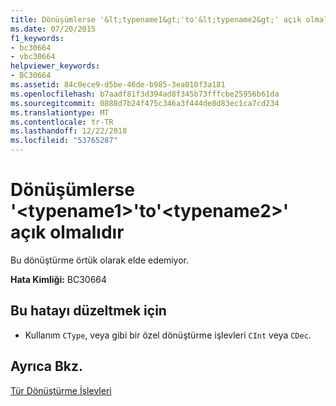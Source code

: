 ```yaml
---
title: Dönüşümlerse '&lt;typename1&gt;'to'&lt;typename2&gt;' açık olmalıdır
ms.date: 07/20/2015
f1_keywords:
- bc30664
- vbc30664
helpviewer_keywords:
- BC30664
ms.assetid: 84c0ece9-d5be-46de-b985-3ea010f3a181
ms.openlocfilehash: b7aadf81f3d394ad8f345b73fffcbe25956b61da
ms.sourcegitcommit: 0888d7b24f475c346a3f444de8d83ec1ca7cd234
ms.translationtype: MT
ms.contentlocale: tr-TR
ms.lasthandoff: 12/22/2018
ms.locfileid: "53765287"
---
```

# <a name="conversions-from-lttypename1gt-to-lttypename2gt-must-be-explicit"></a>Dönüşümlerse '&lt;typename1&gt;'to'&lt;typename2&gt;' açık olmalıdır
Bu dönüştürme örtük olarak elde edemiyor.  
  
 **Hata Kimliği:** BC30664  
  
## <a name="to-correct-this-error"></a>Bu hatayı düzeltmek için  
  
-   Kullanım `CType`, veya gibi bir özel dönüştürme işlevleri `CInt` veya `CDec`.  
  
## <a name="see-also"></a>Ayrıca Bkz.  
 [Tür Dönüştürme İşlevleri](../../visual-basic/language-reference/functions/type-conversion-functions.md)
